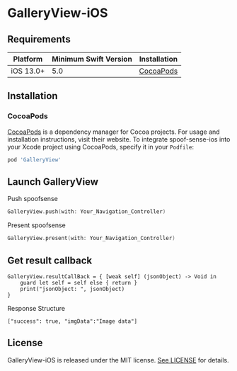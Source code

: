 # GalleryView-iOS

## Requirements

| Platform | Minimum Swift Version | Installation
| --- | --- | --- |
| iOS 13.0+ | 5.0 | [CocoaPods](#cocoapods)

## Installation

### CocoaPods

[CocoaPods](https://cocoapods.org) is a dependency manager for Cocoa projects. For usage and installation instructions, visit their website. To integrate spoof-sense-ios into your Xcode project using CocoaPods, specify it in your `Podfile`:

```ruby
pod 'GalleryView'
```

## Launch GalleryView

Push spoofsense
```swift
GalleryView.push(with: Your_Navigation_Controller)
```

Present spoofsense
```swift
GalleryView.present(with: Your_Navigation_Controller)
```


## Get result callback

```
GalleryView.resultCallBack = { [weak self] (jsonObject) -> Void in
    guard let self = self else { return }
    print("jsonObject: ", jsonObject)
}
```

Response Structure
```
["success": true, "imgData":"Image data"]
```

## License

GalleryView-iOS is released under the MIT license. [See LICENSE](http://www.opensource.org/licenses/MIT) for details.
